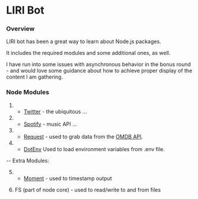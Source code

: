 # LIRI Bot

### Overview

LIRI bot has been a great way to learn about Node.js packages. 

It includes the required modules and some additional ones, as well.  

I have run into some issues with asynchronous behavior in the bonus round - and would love some guidance about how to achieve proper display of the content I am gathering.

### Node Modules

1. * [Twitter](https://www.npmjs.com/package/twitter) - the ubiquitous ...

2. * [Spotify](https://www.npmjs.com/package/node-spotify-api) - music API ...

3. * [Request](https://www.npmjs.com/package/request) - used to grab data from the [OMDB API](http://www.omdbapi.com).  

4. * [DotEnv](https://www.npmjs.com/package/dotenv)
Used to load environment variables from .env file.

--
Extra Modules:

5. * [Moment](https://www.npmjs.com/package/moment) - used to timestamp output


6. FS (part of node core) - used to read/write to and from files

